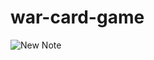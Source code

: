 # war-card-game

![New Note](https://github.com/user-attachments/assets/50e00881-eca1-403a-8fc1-2f8c531630e9)
